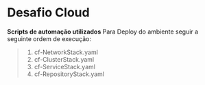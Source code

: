 # Desafio Cloud
**Scripts de automação utilizados**
Para Deploy do ambiente seguir a seguinte ordem de execução:
> 1.  cf-NetworkStack.yaml
> 1. cf-ClusterStack.yaml
> 1. cf-ServiceStack.yaml
> 1. cf-RepositoryStack.yaml
